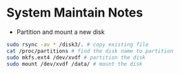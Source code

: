 # System Maintain Notes

- Partition and mount a new disk

```bash
sudo rsync -av * /disk3/. # copy existing file
cat /proc/partitions # find the disk name to partition
sudo mkfs.ext4 /dev/xvdf # partition the disk
sudo mount /dev/xvdf /data/ # mount the disk
```
